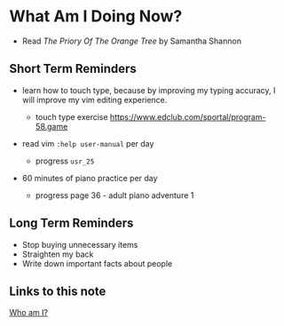 # What Am I Doing Now?

- Read _The Priory Of The Orange Tree_ by Samantha Shannon

## Short Term Reminders

- learn how to touch type, because by improving my typing accuracy, I will improve my vim editing experience.

  - touch type exercise https://www.edclub.com/sportal/program-58.game

- read vim `:help user-manual` per day

  - progress `usr_25`

- 60 minutes of piano practice per day

  - progress page 36 - adult piano adventure 1

## Long Term Reminders

- Stop buying unnecessary items
- Straighten my back
- Write down important facts about people

## Links to this note

[Who am I?](index.md)
